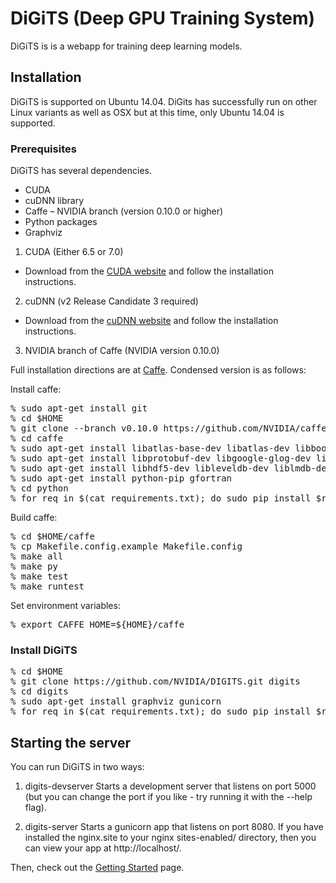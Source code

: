 # DiGiTS (Deep GPU Training System)

DiGiTS is is a webapp for training deep learning models.

## Installation

DiGiTS is supported on Ubuntu 14.04.  DiGits has successfully run on other Linux variants as well as OSX but at this time, only Ubuntu 14.04 is supported.

### Prerequisites
DiGiTS has several dependencies.

* CUDA
* cuDNN library
* Caffe – NVIDIA branch (version 0.10.0 or higher)
* Python packages
* Graphviz

1. CUDA (Either 6.5 or 7.0)

  * Download from the [CUDA website](https://developer.nvidia.com/cuda-downloads) and follow the installation instructions.

2. cuDNN (v2 Release Candidate 3 required)

  * Download from the [cuDNN website](https://developer.nvidia.com/cuDNN) and follow the installation instructions.

3. NVIDIA branch of Caffe (NVIDIA version 0.10.0)

Full installation directions are at [Caffe](http://caffe.berkeleyvision.org/installation.html). Condensed version is as follows:

Install caffe:
<pre>
% sudo apt-get install git
% cd $HOME
% git clone --branch v0.10.0 https://github.com/NVIDIA/caffe.git
% cd caffe
% sudo apt-get install libatlas-base-dev libatlas-dev libboost-all-dev libopencv-dev
% sudo apt-get install libprotobuf-dev libgoogle-glog-dev libgflags-dev protobuf-compiler
% sudo apt-get install libhdf5-dev libleveldb-dev liblmdb-dev libsnappy-dev
% sudo apt-get install python-pip gfortran
% cd python
% for req in $(cat requirements.txt); do sudo pip install $req; done
</pre>

Build caffe:
<pre>
% cd $HOME/caffe
% cp Makefile.config.example Makefile.config
% make all
% make py
% make test
% make runtest
</pre>

Set environment variables:
<pre>
% export CAFFE_HOME=${HOME}/caffe
</pre>

### Install DiGiTS

<pre>
% cd $HOME
% git clone https://github.com/NVIDIA/DIGITS.git digits
% cd digits
% sudo apt-get install graphviz gunicorn
% for req in $(cat requirements.txt); do sudo pip install $req; done
</pre>

## Starting the server

You can run DiGiTS in two ways:

1.  digits-devserver
        Starts a development server that listens on port 5000 (but you can
        change the port if you like - try running it with the --help flag).

2.  digits-server
        Starts a gunicorn app that listens on port 8080. If you have installed
        the nginx.site to your nginx sites-enabled/ directory, then you can
        view your app at http://localhost/.


Then, check out the [Getting Started](docs/GettingStarted.md) page.

